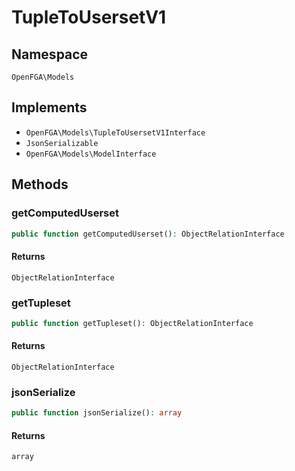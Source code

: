 # TupleToUsersetV1


## Namespace
`OpenFGA\Models`

## Implements
* `OpenFGA\Models\TupleToUsersetV1Interface`
* `JsonSerializable`
* `OpenFGA\Models\ModelInterface`

## Methods
### getComputedUserset

```php
public function getComputedUserset(): ObjectRelationInterface
```



#### Returns
`ObjectRelationInterface` 

### getTupleset

```php
public function getTupleset(): ObjectRelationInterface
```



#### Returns
`ObjectRelationInterface` 

### jsonSerialize

```php
public function jsonSerialize(): array
```



#### Returns
`array` 


